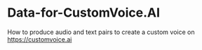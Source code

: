 # Data-for-CustomVoice.AI
How to produce audio and text pairs to create a custom voice on https://customvoice.ai
